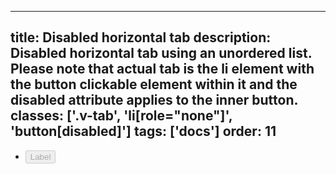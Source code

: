 <!--
 *              Copyright (c) 2025 Visa, Inc.
 *
 * Licensed under the Apache License, Version 2.0 (the "License");
 * you may not use this file except in compliance with the License.
 * You may obtain a copy of the License at
 *
 *         http://www.apache.org/licenses/LICENSE-2.0
 *
 * Unless required by applicable law or agreed to in writing, software
 * distributed under the License is distributed on an "AS IS" BASIS,
 * WITHOUT WARRANTIES OR CONDITIONS OF ANY KIND, either express or implied.
 * See the License for the specific language governing permissions and
 * limitations under the License.
 *
 -->
---
title: Disabled horizontal tab 
description: Disabled horizontal tab using an unordered list. Please note that actual tab is the li element with the button clickable element within it and the disabled attribute applies to the inner button. 
classes: ['.v-tab', 'li[role="none"]', 'button[disabled]']
tags: ['docs']
order: 11
---

<ul class="v-tabs v-tabs-horizontal" role="tablist">
  <li class="v-tab" role="none">
    <button aria-selected="false" class="v-button v-button-large v-button-tertiary" disabled="" role="tab">
      Label
    </button>
  </li>
</ul>

